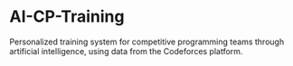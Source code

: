 # AI-CP-Training
Personalized training system for competitive programming teams through artificial intelligence, using data from the Codeforces platform. 
